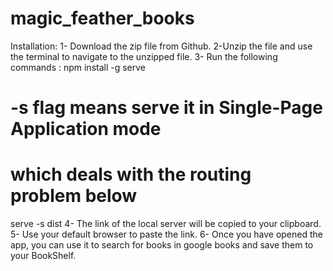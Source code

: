 # magic_feather_books
Installation:
1- Download the zip file from Github.
2-Unzip the file and use the terminal to navigate to the unzipped file.
3- Run the following commands :
npm install -g serve
# -s flag means serve it in Single-Page Application mode
# which deals with the routing problem below
serve -s dist
4- The link of the local server will be copied to your clipboard.
5- Use your default browser to paste the link.
6- Once you have opened the app, you can use it to search for books in google books and save them to your BookShelf.

